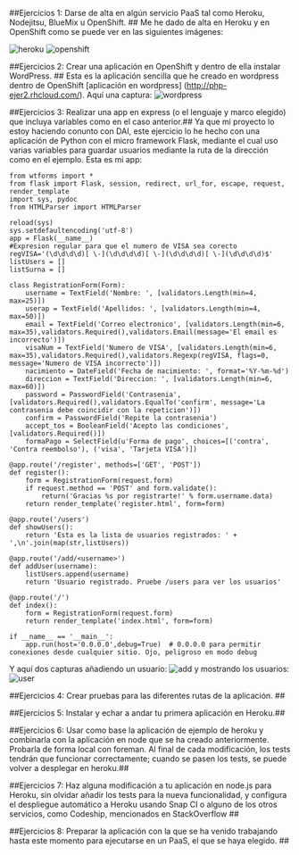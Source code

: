 ##Ejercicios 1: Darse de alta en algún servicio PaaS tal como Heroku, Nodejitsu, BlueMix u OpenShift. ##
Me he dado de alta en Heroku y en OpenShift como se puede ver en las siguientes imágenes:

![heroku](http://i1042.photobucket.com/albums/b422/Pedro_Gazquez_Navarrete/Captura%20de%20pantalla%20de%202015-11-04%20112056_zpslltlhm7r.png)
![openshift](http://i1042.photobucket.com/albums/b422/Pedro_Gazquez_Navarrete/Captura%20de%20pantalla%20de%202015-11-04%20112413_zpsm8s2etno.png)

##Ejercicios 2: Crear una aplicación en OpenShift y dentro de ella instalar WordPress. ##
Esta es la aplicación sencilla que he creado en wordpress dentro de OpenShift [aplicación en wordpress] (http://php-ejer2.rhcloud.com/). Aquí una captura:
![wordpress](http://i1042.photobucket.com/albums/b422/Pedro_Gazquez_Navarrete/Captura%20de%20pantalla%20de%202015-11-06%20095758_zpsnafyfc5j.png)

##Ejercicios 3: Realizar una app en express (o el lenguaje y marco elegido) que incluya variables como en el caso anterior.##
Ya que mi proyecto lo estoy haciendo conunto con DAI, este ejercicio lo he hecho con una aplicación de Python con el micro framework Flask, mediante el cual uso varias variables para guardar usuarios mediante la ruta de la dirección como en el ejemplo. Esta es mi app:
```
from wtforms import *
from flask import Flask, session, redirect, url_for, escape, request, render_template
import sys, pydoc
from HTMLParser import HTMLParser

reload(sys)
sys.setdefaultencoding('utf-8')
app = Flask(__name__)
#Expresion regular para que el numero de VISA sea corecto
regVISA='(\d\d\d\d)[ \-](\d\d\d\d)[ \-](\d\d\d\d)[ \-](\d\d\d\d)$'
listUsers = []
listSurna = []

class RegistrationForm(Form):
	username = TextField('Nombre: ', [validators.Length(min=4, max=25)])
	userap = TextField('Apellidos: ', [validators.Length(min=4, max=50)])
	email = TextField('Correo electronico', [validators.Length(min=6, max=35),validators.Required(),validators.Email(message='El email es incorrecto')])
	visaNum = TextField('Numero de VISA', [validators.Length(min=6, max=35),validators.Required(),validators.Regexp(regVISA, flags=0, message='Numero de VISA incorrecto')])
	nacimiento = DateField('Fecha de nacimiento: ', format='%Y-%m-%d')
	direccion = TextField('Direccion: ', [validators.Length(min=6, max=60)])
	password = PasswordField('Contrasenia', [validators.Required(),validators.EqualTo('confirm', message='La contrasenia debe coincidir con la repeticion')])
	confirm = PasswordField('Repite la contrasenia')
	accept_tos = BooleanField('Acepto las condiciones', [validators.Required()])
	formaPago = SelectField(u'Forma de pago', choices=[('contra', 'Contra reembolso'), ('visa', 'Tarjeta VISA')])

@app.route('/register', methods=['GET', 'POST'])
def register():
	form = RegistrationForm(request.form)
	if request.method == 'POST' and form.validate():
		return('Gracias %s por registrarte!' % form.username.data)
	return render_template('register.html', form=form)

@app.route('/users')
def showUsers():
	return 'Esta es la lista de usuarios registrados: ' + ',\n'.join(map(str,listUsers))

@app.route('/add/<username>')
def	addUser(username):
	listUsers.append(username)
	return 'Usuario registrado. Pruebe /users para ver los usuarios'

@app.route('/')
def index():
	form = RegistrationForm(request.form)
	return render_template('index.html', form=form)
	
if __name__ == '__main__':
    app.run(host='0.0.0.0',debug=True)  # 0.0.0.0 para permitir conexiones desde cualquier sitio. Ojo, peligroso en modo debug

```
Y aquí dos capturas añadiendo un usuario:
![add](http://i1042.photobucket.com/albums/b422/Pedro_Gazquez_Navarrete/ej8-2_zpskbysdgaa.png)
y mostrando los usuarios:
![user](http://i1042.photobucket.com/albums/b422/Pedro_Gazquez_Navarrete/ej3-2_zpspmqt8gtp.png)

##Ejercicios 4: Crear pruebas para las diferentes rutas de la aplicación. ##


##Ejercicios 5: Instalar y echar a andar tu primera aplicación en Heroku.##


##Ejercicios 6: Usar como base la aplicación de ejemplo de heroku y combinarla con la aplicación en node que se ha creado anteriormente. Probarla de forma local con foreman. Al final de cada modificación, los tests tendrán que funcionar correctamente; cuando se pasen los tests, se puede volver a desplegar en heroku.##


##Ejercicios 7: Haz alguna modificación a tu aplicación en node.js para Heroku, sin olvidar añadir los tests para la nueva funcionalidad, y configura el despliegue automático a Heroku usando Snap CI o alguno de los otros servicios, como Codeship, mencionados en StackOverflow ##


##Ejercicios 8: Preparar la aplicación con la que se ha venido trabajando hasta este momento para ejecutarse en un PaaS, el que se haya elegido. ##


